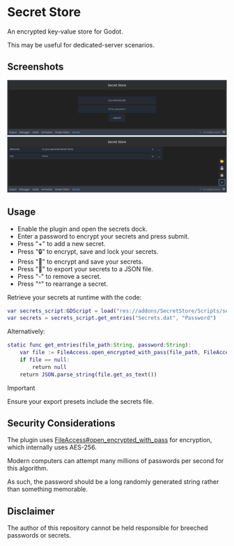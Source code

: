 # Secret Store
 
An encrypted key-value store for Godot.

This may be useful for dedicated-server scenarios.

## Screenshots

<img src="https://github.com/Joy-less/SecretStore/blob/main/Assets/Screenshot%201.png?raw=true" width=1000 />
<img src="https://github.com/Joy-less/SecretStore/blob/main/Assets/Screenshot%202.png?raw=true" width=1000 />

## Usage

- Enable the plugin and open the secrets dock.
- Enter a password to encrypt your secrets and press submit.
- Press "+" to add a new secret.
- Press "🔒" to encrypt, save and lock your secrets.
- Press "💾" to encrypt and save your secrets.
- Press "📂" to export your secrets to a JSON file.
- Press "-" to remove a secret.
- Press "^" to rearrange a secret.

Retrieve your secrets at runtime with the code:
```gd
var secrets_script:GDScript = load("res://addons/SecretStore/Scripts/secrets.gd")
var secrets = secrets_script.get_entries("Secrets.dat", "Password")
```
Alternatively:
```gd
static func get_entries(file_path:String, password:String):
	var file := FileAccess.open_encrypted_with_pass(file_path, FileAccess.READ, password)
	if file == null:
		return null
	return JSON.parse_string(file.get_as_text())
```

> [!IMPORTANT]
> Ensure your export presets include the secrets file.

## Security Considerations

The plugin uses [FileAccess#open_encrypted_with_pass](https://docs.godotengine.org/en/4.3/classes/class_fileaccess.html#class-fileaccess-method-open-encrypted-with-pass) for encryption, which internally uses AES-256.

Modern computers can attempt many millions of passwords per second for this algorithm.

As such, the password should be a long randomly generated string rather than something memorable.

## Disclaimer

The author of this repository cannot be held responsible for breeched passwords or secrets.
